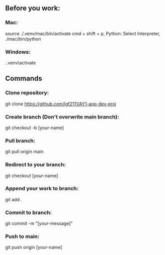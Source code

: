 ## Before you work:
### Mac: 
source ./.venv/mac/bin/activate
cmd + shift + p, Python: Select Interpreter, ./mac/bin/python
### Windows: 
.\.venv\activate

## Commands
### Clone repository:
git clone https://github.com/lgf2111/AY1-app-dev-proj

### Create branch (Don't overwrite main branch):
git checkout -b [your-name]

### Pull branch:
git pull origin main

### Redirect to your branch:
git checkout [your-name]

### Append your work to branch:
git add .

### Commit to branch:
git commit -m "[your-message]"

### Push to main:
git push origin [your-name]
